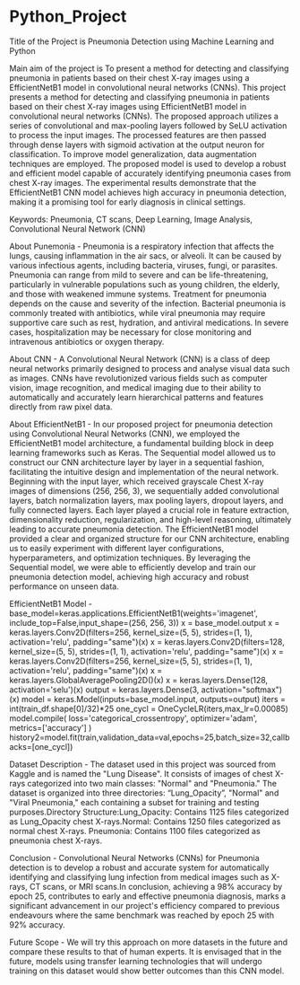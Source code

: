# Python_Project
Title of the Project is Pneumonia Detection using Machine Learning and Python

Main aim of the project is To present a method for detecting and classifying pneumonia in patients based on their chest X-ray images using a EfficientNetB1 model in convolutional neural networks (CNNs).
This project presents a method for detecting and classifying pneumonia in patients based on their chest X-ray images using EfficientNetB1 model in convolutional neural networks (CNNs). The proposed approach utilizes a series of convolutional and max-pooling layers followed by SeLU activation to process the input images. The processed features are then passed through dense layers with sigmoid activation at the output neuron for classification. To improve model generalization, data augmentation techniques are employed. The proposed model is used to develop a robust and efficient model capable of accurately identifying pneumonia cases from chest X-ray images. The experimental results demonstrate that the EfficientNetB1 CNN model achieves high accuracy in pneumonia detection, making it a promising tool for early diagnosis in clinical settings.                                                                                                                                                                                          
                                                                                                                                                                                                            
Keywords: Pneumonia, CT scans, Deep Learning, Image Analysis, Convolutional Neural Network (CNN)

 About Punemonia - Pneumonia is a respiratory infection that affects the lungs, causing inflammation in the air sacs, or alveoli. It can be caused by various infectious agents, including bacteria, viruses, fungi, or parasites. Pneumonia can range from mild to severe and can be life-threatening, particularly in vulnerable populations such as young children, the elderly, and those with weakened immune systems. Treatment for pneumonia depends on the cause and severity of the infection. Bacterial pneumonia is commonly treated with antibiotics, while viral pneumonia may require supportive care such as rest, hydration, and antiviral medications. In severe cases, hospitalization may be necessary for close monitoring and intravenous antibiotics or oxygen therapy.

About CNN - A Convolutional Neural Network (CNN) is a class of deep neural networks primarily designed to process and analyse visual data such as images. CNNs have revolutionized various fields such as computer vision, image recognition, and medical imaging due to their ability to automatically and accurately learn hierarchical patterns and features directly from raw pixel data.

About EfficientNetB1 - In our proposed project for pneumonia detection using Convolutional Neural Networks (CNN), we employed the EfficientNetB1 model architecture, a fundamental building block in deep learning frameworks such as Keras. The Sequential model allowed us to construct our CNN architecture layer by layer in a sequential fashion, facilitating the intuitive design and implementation of the neural network. Beginning with the input layer, which received grayscale Chest X-ray images of dimensions (256, 256, 3), we sequentially added convolutional layers, batch normalization layers, max pooling layers, dropout layers, and fully connected layers. Each layer played a crucial role in feature extraction, dimensionality reduction, regularization, and high-level reasoning, ultimately leading to accurate pneumonia detection. The EfficientNetB1 model provided a clear and organized structure for our CNN architecture, enabling us to easily experiment with different layer configurations, hyperparameters, and optimization techniques. By leveraging the Sequential model, we were able to efficiently develop and train our pneumonia detection model, achieving high accuracy and robust performance on unseen data.

EfficientNetB1 Model -                                                                                                                               base_model=keras.applications.EfficientNetB1(weights='imagenet',                                                                                                                        include_top=False,input_shape=(256, 256, 3))                                                                                                                                                                        x = base_model.output                                                                                                                                                                                               x = keras.layers.Conv2D(filters=256, kernel_size=(5, 5), strides=(1, 1),                                                                                                                           activation='relu', padding="same")(x)                                                                                                                                                                               x = keras.layers.Conv2D(filters=128, kernel_size=(5, 5), strides=(1, 1),                                                                                                                           activation='relu', padding="same")(x)                                                                                                                                                                                x = keras.layers.Conv2D(filters=256, kernel_size=(5, 5), strides=(1, 1),                                                                                                                               activation='relu', padding="same")(x)                                                                                                                                                                               x = keras.layers.GlobalAveragePooling2D()(x)                                                                                                                                                                        x = keras.layers.Dense(128, activation='selu')(x)                                                                                                                                                               output = keras.layers.Dense(3, activation="softmax")(x)                                                                                                                                                          model = keras.Model(inputs=base_model.input, outputs=output)                                                                                                                                                         iters = int(train_df.shape[0]/32)*25                                                                                                                                                                              one_cycl = OneCycleLR(iters,max_lr=0.00085)                                                                                                                                                                          model.compile(                                                                                                                                                                                            loss='categorical_crossentropy',                                                                                                                                                                                    optimizer='adam',                                                                                                                                                                                                    metrics=['accuracy']                                                                                                                                                                                                 )                                                                                                                                          history2=model.fit(train,validation_data=val,epochs=25,batch_size=32,callbacks=[one_cycl])

Dataset Description - The dataset used in this project was sourced from Kaggle and is named the "Lung Disease". It consists of images of chest X-rays categorized into two main classes: "Normal" and "Pneumonia." The dataset is organized into three directories: “Lung_Opacity”, "Normal" and "Viral Pneumonia," each containing a subset for training and testing purposes.Directory Structure:Lung_Opacity: Contains 1125 files categorized as Lung_Opacity chest X-rays.Normal: Contains 1250 files categorized as normal chest X-rays. Pneumonia: Contains 1100 files categorized as pneumonia chest X-rays.
 
Conclusion -  Convolutional Neural Networks (CNNs) for Pneumonia detection is to develop a robust and accurate system for automatically identifying and classifying lung infection from medical images such as X-rays, CT scans, or MRI scans.In conclusion, achieving a 98% accuracy by epoch 25, contributes to early and effective pneumonia diagnosis, marks a significant advancement in our project's efficiency compared to previous endeavours where the same benchmark was reached by epoch 25 with 92% accuracy.

Future Scope - We will try this approach on more datasets in the future and compare these results to that of human experts. It is envisaged that in the future, models using transfer learning technologies that will undergo training on this dataset would show better outcomes than this CNN model.
